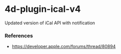 # 4d-plugin-ical-v4
Updated version of iCal API with notification

### References

* https://developer.apple.com/forums/thread/80894
